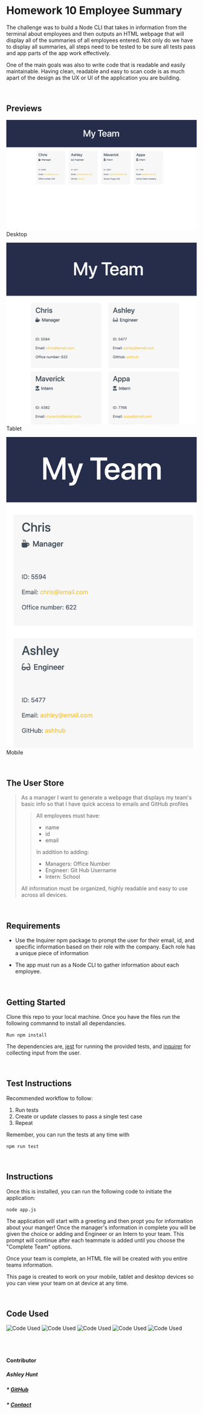 # Homework 10 Employee Summary

The challenge was to build a Node CLI that takes in information from the terminal about employees and then outputs an HTML webpage that will display all of the summaries of all employees entered. Not only do we have to display all summaries, all steps need to be tested to be sure all tests pass and app parts of the app work effectively.

One of the main goals was also to write code that is readable and easily maintainable. Having clean, readable and easy to scan code is as much apart of the design as the UX or UI of the application you are building.

<br>

## Previews



![Employee Summary Desktop](./assets/desktop_screen-shot.png)
Desktop
<br>

![Employee Summary Tablet](./assets/tablet_screen-shot.png) 
Tablet
<br>

![Employee Summary Mobile](./assets/mobile_screen-shot.png)
Mobile


<br>

## The User Store

>As a manager
I want to generate a webpage that displays my team's basic info
so that I have quick access to emails and GitHub profiles
>>All employees must have: 
>> * name 
>> * id
>> * email
>>
>> In addition to adding: 
>> * Managers: Office Number
>> * Engineer: Git Hub Username
>> * Intern: School
> 
> All information must be organized, highly readable and easy to use across all devices.

<br>

## Requirements

* Use the Inquirer npm package to prompt the user for their email, id, and specific information based on their role with the company. Each role has a unique piece of information

* The app must run as a Node CLI to gather information about each employee.

<br>

## Getting Started

Clone this repo to your local machine. Once you have the files run the following commannd to install all dependancies.

```
Run npm install
```

The dependencies are, [jest](https://jestjs.io/) for running the provided tests, and [inquirer](https://www.npmjs.com/package/inquirer) for collecting input from the user.

<br>

## Test Instructions

Recommended workflow to follow:

1. Run tests
2. Create or update classes to pass a single test case
3. Repeat

Remember, you can run the tests at any time with 
```
npm run test
```
<br>

## Instructions

Once this is installed, you can run the following code to initiate the application:

```
node app.js
```

The application will start with a greeting and then propt you for information about your manger! Once the manager's information in complete you will be given the choice or adding and Engineer or an Intern to your team. This prompt will continue after each teammate is added until you choose the "Complete Team" options. 

Once your team is complete, an HTML file will be created with you entire teams information. 

This page is created to work on your mobile, tablet and desktop devices so you can view your team on at device at any time.

<br>


## Code Used
<img src="https://img.shields.io/badge/code-JavaScript-yellow" alt="Code Used">
<img src="https://img.shields.io/badge/code-Node_JS-yellow" alt="Code Used">
<img src="https://img.shields.io/badge/code-JSON-yellow" alt="Code Used">
<img src="https://img.shields.io/badge/code-CSS-yellow" alt="Code Used">
<img src="https://img.shields.io/badge/code-HTML-yellow" alt="Code Used">


<br><br>



#### Contributor
##### Ashley Hunt
##### * [GitHub](https://github.com/ashhunt07)
##### * [Contact](https://ashhunt07.github.io/portfolio/contact.html)
